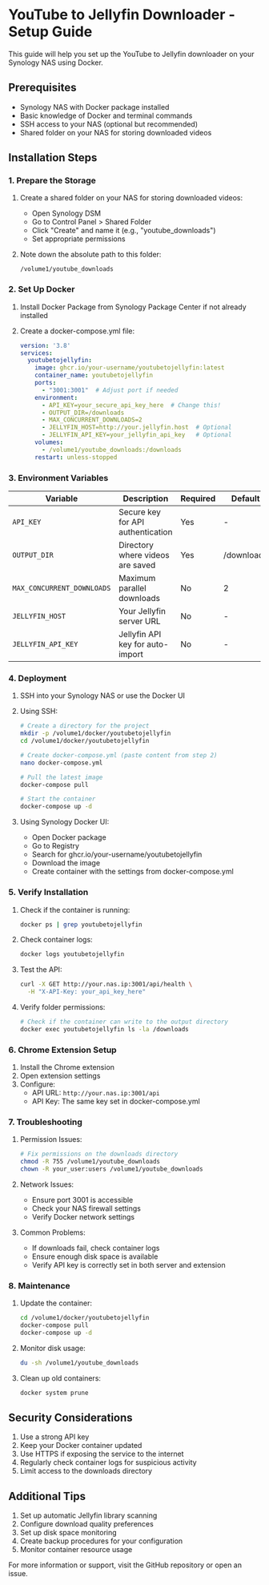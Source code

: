 # YouTube to Jellyfin Downloader - Setup Guide

This guide will help you set up the YouTube to Jellyfin downloader on your Synology NAS using Docker.

## Prerequisites

- Synology NAS with Docker package installed
- Basic knowledge of Docker and terminal commands
- SSH access to your NAS (optional but recommended)
- Shared folder on your NAS for storing downloaded videos

## Installation Steps

### 1. Prepare the Storage

1. Create a shared folder on your NAS for storing downloaded videos:
   - Open Synology DSM
   - Go to Control Panel > Shared Folder
   - Click "Create" and name it (e.g., "youtube_downloads")
   - Set appropriate permissions

2. Note down the absolute path to this folder:
   ```
   /volume1/youtube_downloads
   ```

### 2. Set Up Docker

1. Install Docker Package from Synology Package Center if not already installed

2. Create a docker-compose.yml file:
   ```yaml
   version: '3.8'
   services:
     youtubetojellyfin:
       image: ghcr.io/your-username/youtubetojellyfin:latest
       container_name: youtubetojellyfin
       ports:
         - "3001:3001"  # Adjust port if needed
       environment:
         - API_KEY=your_secure_api_key_here  # Change this!
         - OUTPUT_DIR=/downloads
         - MAX_CONCURRENT_DOWNLOADS=2
         - JELLYFIN_HOST=http://your.jellyfin.host  # Optional
         - JELLYFIN_API_KEY=your_jellyfin_api_key   # Optional
       volumes:
         - /volume1/youtube_downloads:/downloads
       restart: unless-stopped
   ```

### 3. Environment Variables

| Variable | Description | Required | Default |
|----------|-------------|----------|---------|
| `API_KEY` | Secure key for API authentication | Yes | - |
| `OUTPUT_DIR` | Directory where videos are saved | Yes | /downloads |
| `MAX_CONCURRENT_DOWNLOADS` | Maximum parallel downloads | No | 2 |
| `JELLYFIN_HOST` | Your Jellyfin server URL | No | - |
| `JELLYFIN_API_KEY` | Jellyfin API key for auto-import | No | - |

### 4. Deployment

1. SSH into your Synology NAS or use the Docker UI

2. Using SSH:
   ```bash
   # Create a directory for the project
   mkdir -p /volume1/docker/youtubetojellyfin
   cd /volume1/docker/youtubetojellyfin
   
   # Create docker-compose.yml (paste content from step 2)
   nano docker-compose.yml
   
   # Pull the latest image
   docker-compose pull
   
   # Start the container
   docker-compose up -d
   ```

3. Using Synology Docker UI:
   - Open Docker package
   - Go to Registry
   - Search for ghcr.io/your-username/youtubetojellyfin
   - Download the image
   - Create container with the settings from docker-compose.yml

### 5. Verify Installation

1. Check if the container is running:
   ```bash
   docker ps | grep youtubetojellyfin
   ```

2. Check container logs:
   ```bash
   docker logs youtubetojellyfin
   ```

3. Test the API:
   ```bash
   curl -X GET http://your.nas.ip:3001/api/health \
     -H "X-API-Key: your_api_key_here"
   ```

4. Verify folder permissions:
   ```bash
   # Check if the container can write to the output directory
   docker exec youtubetojellyfin ls -la /downloads
   ```

### 6. Chrome Extension Setup

1. Install the Chrome extension
2. Open extension settings
3. Configure:
   - API URL: `http://your.nas.ip:3001/api`
   - API Key: The same key set in docker-compose.yml

### 7. Troubleshooting

1. Permission Issues:
   ```bash
   # Fix permissions on the downloads directory
   chmod -R 755 /volume1/youtube_downloads
   chown -R your_user:users /volume1/youtube_downloads
   ```

2. Network Issues:
   - Ensure port 3001 is accessible
   - Check your NAS firewall settings
   - Verify Docker network settings

3. Common Problems:
   - If downloads fail, check container logs
   - Ensure enough disk space is available
   - Verify API key is correctly set in both server and extension

### 8. Maintenance

1. Update the container:
   ```bash
   cd /volume1/docker/youtubetojellyfin
   docker-compose pull
   docker-compose up -d
   ```

2. Monitor disk usage:
   ```bash
   du -sh /volume1/youtube_downloads
   ```

3. Clean up old containers:
   ```bash
   docker system prune
   ```

## Security Considerations

1. Use a strong API key
2. Keep your Docker container updated
3. Use HTTPS if exposing the service to the internet
4. Regularly check container logs for suspicious activity
5. Limit access to the downloads directory

## Additional Tips

1. Set up automatic Jellyfin library scanning
2. Configure download quality preferences
3. Set up disk space monitoring
4. Create backup procedures for your configuration
5. Monitor container resource usage

For more information or support, visit the GitHub repository or open an issue. 